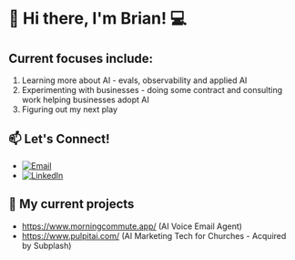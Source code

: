 # 👋 Hi there, I'm Brian! 💻

## Current focuses include:
1. Learning more about AI - evals, observability and applied AI
2. Experimenting with businesses - doing some contract and consulting work helping businesses adopt AI
3. Figuring out my next play

## 📫 Let's Connect!
- [![Email](https://img.shields.io/badge/Email-D14836?style=for-the-badge&logo=gmail&logoColor=white)](mailto:bmiki5508@gmail.com)
- [![LinkedIn](https://img.shields.io/badge/LinkedIn-0077B5?style=for-the-badge&logo=linkedin&logoColor=white)](https://www.linkedin.com/in/brian-miki/)

## 🌟 My current projects

- https://www.morningcommute.app/ (AI Voice Email Agent)
- https://www.pulpitai.com/ (AI Marketing Tech for Churches - Acquired by Subplash)



<!---
Brian-Miki/Brian-Miki is a ✨ special ✨ repository because its `README.md` (this file) appears on your GitHub profile.
You can click the Preview link to take a look at your changes.
--->
